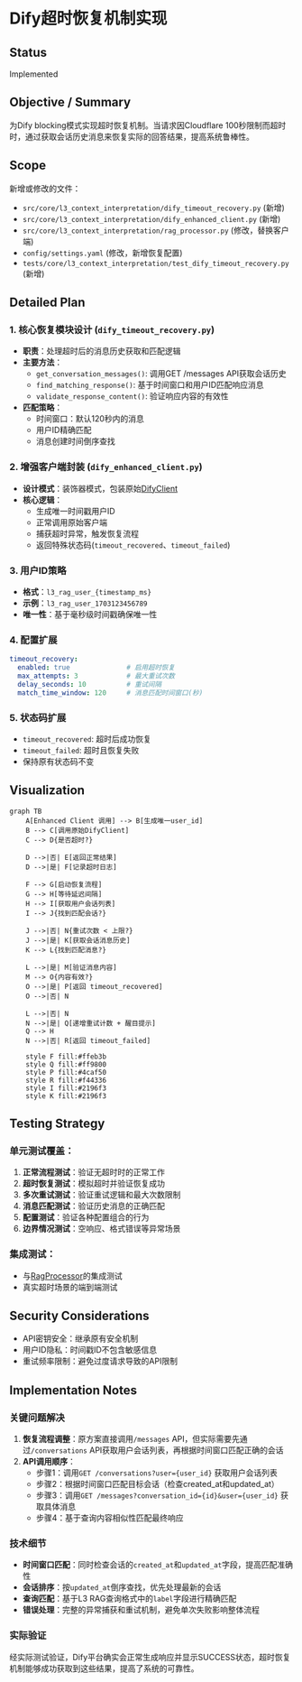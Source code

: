 # Dify超时恢复机制实现

## Status
Implemented

## Objective / Summary
为Dify blocking模式实现超时恢复机制。当请求因Cloudflare 100秒限制而超时时，通过获取会话历史消息来恢复实际的回答结果，提高系统鲁棒性。

## Scope
新增或修改的文件：
- `src/core/l3_context_interpretation/dify_timeout_recovery.py` (新增)
- `src/core/l3_context_interpretation/dify_enhanced_client.py` (新增)  
- `src/core/l3_context_interpretation/rag_processor.py` (修改，替换客户端)
- `config/settings.yaml` (修改，新增恢复配置)
- `tests/core/l3_context_interpretation/test_dify_timeout_recovery.py` (新增)

## Detailed Plan

### 1. 核心恢复模块设计 (`dify_timeout_recovery.py`)
- **职责**：处理超时后的消息历史获取和匹配逻辑
- **主要方法**：
  - `get_conversation_messages()`: 调用GET /messages API获取会话历史
  - `find_matching_response()`: 基于时间窗口和用户ID匹配响应消息
  - `validate_response_content()`: 验证响应内容的有效性
- **匹配策略**：
  - 时间窗口：默认120秒内的消息
  - 用户ID精确匹配
  - 消息创建时间倒序查找

### 2. 增强客户端封装 (`dify_enhanced_client.py`)  
- **设计模式**：装饰器模式，包装原始[DifyClient](file://f:\Github\Library-AI-demos\historical-image-deep-description\src\core\l3_context_interpretation\dify_client.py#L26-L255)
- **核心逻辑**：
  - 生成唯一时间戳用户ID
  - 正常调用原始客户端
  - 捕获超时异常，触发恢复流程
  - 返回特殊状态码(`timeout_recovered`、`timeout_failed`)

### 3. 用户ID策略
- **格式**：`l3_rag_user_{timestamp_ms}`
- **示例**：`l3_rag_user_1703123456789`
- **唯一性**：基于毫秒级时间戳确保唯一性

### 4. 配置扩展
```yaml
timeout_recovery:
  enabled: true              # 启用超时恢复
  max_attempts: 3            # 最大重试次数  
  delay_seconds: 10          # 重试间隔
  match_time_window: 120     # 消息匹配时间窗口(秒)
```

### 5. 状态码扩展
- `timeout_recovered`: 超时后成功恢复
- `timeout_failed`: 超时且恢复失败
- 保持原有状态码不变

## Visualization

```mermaid
graph TB
    A[Enhanced Client 调用] --> B[生成唯一user_id]
    B --> C[调用原始DifyClient]
    C --> D{是否超时?}
    
    D -->|否| E[返回正常结果]
    D -->|是| F[记录超时日志]
    
    F --> G[启动恢复流程]
    G --> H[等待延迟间隔]
    H --> I[获取用户会话列表]
    I --> J{找到匹配会话?}
    
    J -->|否| N{重试次数 < 上限?}
    J -->|是| K[获取会话消息历史]
    K --> L{找到匹配消息?}
    
    L -->|是| M[验证消息内容]
    M --> O{内容有效?}
    O -->|是| P[返回 timeout_recovered]
    O -->|否| N
    
    L -->|否| N
    N -->|是| Q[递增重试计数 + 醒目提示]
    Q --> H
    N -->|否| R[返回 timeout_failed]
    
    style F fill:#ffeb3b
    style Q fill:#ff9800
    style P fill:#4caf50  
    style R fill:#f44336
    style I fill:#2196f3
    style K fill:#2196f3
```

## Testing Strategy

### 单元测试覆盖：
1. **正常流程测试**：验证无超时时的正常工作
2. **超时恢复测试**：模拟超时并验证恢复成功
3. **多次重试测试**：验证重试逻辑和最大次数限制
4. **消息匹配测试**：验证历史消息的正确匹配
5. **配置测试**：验证各种配置组合的行为
6. **边界情况测试**：空响应、格式错误等异常场景

### 集成测试：
- 与[RagProcessor](file://f:\Github\Library-AI-demos\historical-image-deep-description\src\core\l3_context_interpretation\rag_processor.py)的集成测试
- 真实超时场景的端到端测试

## Security Considerations
- API密钥安全：继承原有安全机制
- 用户ID隐私：时间戳ID不包含敏感信息
- 重试频率限制：避免过度请求导致的API限制

## Implementation Notes

### 关键问题解决
1. **恢复流程调整**：原方案直接调用`/messages` API，但实际需要先通过`/conversations` API获取用户会话列表，再根据时间窗口匹配正确的会话
2. **API调用顺序**：
   - 步骤1：调用`GET /conversations?user={user_id}` 获取用户会话列表
   - 步骤2：根据时间窗口匹配目标会话（检查created_at和updated_at）
   - 步骤3：调用`GET /messages?conversation_id={id}&user={user_id}` 获取具体消息
   - 步骤4：基于查询内容相似性匹配最终响应

### 技术细节
- **时间窗口匹配**：同时检查会话的`created_at`和`updated_at`字段，提高匹配准确性
- **会话排序**：按`updated_at`倒序查找，优先处理最新的会话
- **查询匹配**：基于L3 RAG查询格式中的`label`字段进行精确匹配
- **错误处理**：完整的异常捕获和重试机制，避免单次失败影响整体流程

### 实际验证
经实际测试验证，Dify平台确实会正常生成响应并显示SUCCESS状态，超时恢复机制能够成功获取到这些结果，提高了系统的可靠性。